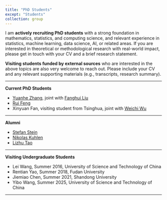 ```yaml
---
title: "PhD Students"
except: "Students"
collection: group
---
```


I am **actively recruiting PhD students** with a strong foundation in mathematics, statistics, and computing science, and relevant experience in statistics, machine learning, data science, AI, or related areas. If you are interested in theoretical or methodological research with real-world impact, please get in touch with your CV and a brief research statement.

**Visiting students funded by external sources** who are interested in the above topics are also very welcome to reach out. Please include your CV and any relevant supporting materials (e.g., transcripts, research summary).


---

**Current PhD Students**

- [Yuanhe Zhang](https://warwick.ac.uk/fac/sci/statistics/staff/research_students/yuanhezhang), joint with [Fanghui Liu](https://www.lfhsgre.org)
- [Rui Feng](https://warwick.ac.uk/fac/sci/statistics/staff/research_students/rfeng)
- Xinyuan Fan, visiting student from Tsinghua, joint with [Weichi Wu](http://www.stat.tsinghua.edu.cn/teachers/weichiwu/)

---

**Alumni**

- [Stefan Stein](https://warwick.ac.uk/fac/sci/statistics/staff/research_students/stein)
- [Nikolas Kuhlen](https://nkuhlen.github.io)
- [Lizhu Tao](http://www2.warwick.ac.uk/fac/sci/statistics/staff/research_students/tao)

---

**Visiting Undergraduate Students**

- Lei Wang, Summer 2016, University of Science and Technology of China
- Rentian Yao, Summer 2018, Fudan University
- Jiemiao Chen, Summer 2021, Shandong University
- Yibo Wang, Summer 2025, University of Science and Technology of China

---


